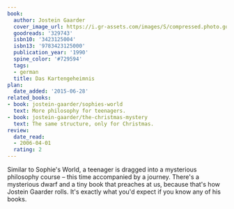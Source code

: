 ```yaml
---
book:
  author: Jostein Gaarder
  cover_image_url: https://i.gr-assets.com/images/S/compressed.photo.goodreads.com/books/1173802967l/329743.jpg
  goodreads: '329743'
  isbn10: '3423125004'
  isbn13: '9783423125000'
  publication_year: '1990'
  spine_color: '#729594'
  tags:
  - german
  title: Das Kartengeheimnis
plan:
  date_added: '2015-06-28'
related_books:
- book: jostein-gaarder/sophies-world
  text: More philosophy for teenagers.
- book: jostein-gaarder/the-christmas-mystery
  text: The same structure, only for Christmas.
review:
  date_read:
  - 2006-04-01
  rating: 2
---
```


Similar to Sophie's World, a teenager is dragged into a mysterious philosophy course – this time accompanied by a
journey. There's a mysterious dwarf and a tiny book that preaches at us, because that's how Jostein Gaarder rolls. It's
exactly what you'd expect if you know any of his books.

